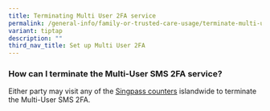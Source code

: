```yaml
---
title: Terminating Multi User 2FA service
permalink: /general-info/family-or-trusted-care-usage/terminate-multi-user-2fa/
variant: tiptap
description: ""
third_nav_title: Set up Multi User 2FA
---
```

<h3>How can I terminate the Multi-User SMS 2FA service?</h3>
<p>Either party may visit any of the <a href="http://go.gov.sg/singpass-counters" rel="noopener" target="_blank"><u>Singpass counters</u></a> islandwide
to terminate the Multi-User SMS 2FA.</p>